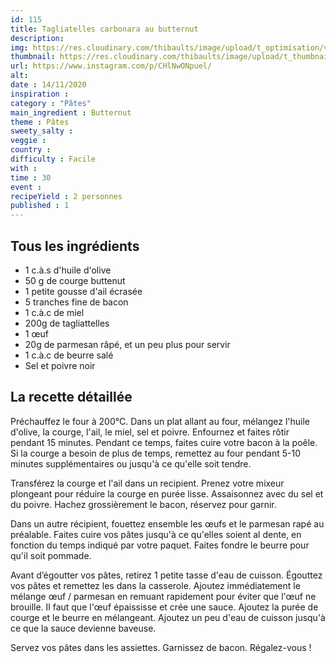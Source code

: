 ```yaml
---
id: 115
title: Tagliatelles carbonara au butternut
description: 
img: https://res.cloudinary.com/thibaults/image/upload/t_optimisation/v1605387431/Recipes/20201114_tagliatelles_carbonara_courges.jpg
thumbnail: https://res.cloudinary.com/thibaults/image/upload/t_thumbnail_josie/v1605387431/Recipes/20201114_tagliatelles_carbonara_courges.jpg
url: https://www.instagram.com/p/CHlNwONpuel/
alt: 
date : 14/11/2020
inspiration : 
category : "Pâtes"
main_ingredient : Butternut
theme : Pâtes
sweety_salty : 
veggie : 
country :
difficulty : Facile
with : 
time : 30
event :
recipeYield : 2 personnes
published : 1
---
```


## Tous les ingrédients
 - 1 c.à.s d'huile d'olive
 - 50 g de courge buttenut
 - 1 petite gousse d'ail écrasée
 - 5 tranches fine de bacon
 - 1 c.à.c de miel
 - 200g de tagliattelles
 - 1 œuf
 - 20g de parmesan râpé, et un peu plus pour servir
 - 1 c.à.c de beurre salé
 - Sel et poivre noir

## La recette détaillée
Préchauffez le four à 200°C. Dans un plat allant au four, mélangez l'huile d'olive, la courge, l'ail, le miel, sel et poivre. Enfournez et faites rôtir pendant 15 minutes. Pendant ce temps, faites cuire votre bacon à la poêle. Si la courge a besoin de plus de temps, remettez au four pendant 5-10 minutes supplémentaires ou jusqu'à ce qu'elle soit tendre.

Transférez la courge et l'ail dans un recipient. Prenez votre mixeur plongeant pour réduire la courge en purée lisse. Assaisonnez avec du sel et du poivre. Hachez grossièrement le bacon, réservez pour garnir.

Dans un autre récipient, fouettez ensemble les œufs et le parmesan rapé au préalable. Faites cuire vos pâtes jusqu'à ce qu'elles soient al dente, en fonction du temps indiqué par votre paquet. Faites fondre le beurre pour qu'il soit pommade.

Avant d’égoutter vos pâtes, retirez 1 petite tasse d'eau de cuisson. Égouttez vos pâtes et remettez les dans la casserole. Ajoutez immédiatement le mélange œuf / parmesan en remuant rapidement pour éviter que l'œuf ne brouille. Il faut que l'œuf épaississe et crée une sauce. Ajoutez la purée de courge et le beurre en mélangeant. Ajoutez un peu d'eau de cuisson jusqu'à ce que la sauce devienne baveuse.

Servez vos pâtes dans les assiettes. Garnissez de bacon. Régalez-vous !